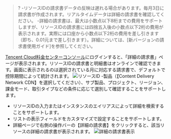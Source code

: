 >?
 -リソースIDの請求書データの反映は遅れる場合があります。毎月3日に請求書が作成されます。リアルタイムデータは詳細の請求書を確認してください。
 -詳細の請求書は、最大は小数点以下8桁までの費用をサポートしますが、リソースIDの請求書には四捨五入後の小数点以下2桁の費用が表示されます。実際には口座から小数点以下2桁の費用を差し引きます（即ち、0.01元まで差し引きます）。詳細については、[新バージョンの請求書使用ガイド]<!--see [New Billing Instructions]()-->を参照してください。

[Tencent Cloud料金センターコンソール](https:/consolue.cloud.tencent.com/expense/bill/summary)にログインすると、「詳細の請求書」ページが表示されます。リソースIDの請求書と明細書はオンラインで確認できます。画面に表示されるのは選択されている月に対応する請求書で、デフォルトで控除期間によって統計されます。
![リソースID](https://main.qcloudimg.com/raw/35571c74116fee85c7733c75af76ef0f.png)
-製品（【Content Delivery Network CDN】を選択してください）、サブ製品、プロジェクト、リージョン、課金モード、取引タイプなどの条件に応じて選別して確認することをサポートします。

- リソースIDの入力またはインスタンスのエイリアスによって詳細を検索することをサポートします。
- リストの表示フィールドをカスタマイズで設定することをサポートします。
- 詳細ページで右側の操作バーの【詳細の請求書】をクリックすると、該当リソースの詳細の請求書が表示されます。
![詳細の請求書表示](https://main.qcloudimg.com/raw/f16c0c9c80080ab7ceaf9a407367a6b6.png)
